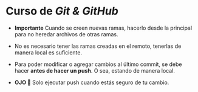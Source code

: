 # Curso de _Git & GitHub_

- **Importante** Cuando se creen nuevas ramas, hacerlo desde la principal para no heredar archivos de otras ramas.

- No es necesario tener las ramas creadas en el remoto, tenerlas de manera local es suficiente.

- Para poder modificar o agregar cambios al último commit, se debe hacer **antes de hacer un push**. O sea, estando de manera local.

- **OJO 👀** Solo ejecutar push cuando estás seguro de tu cambio.
